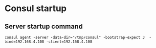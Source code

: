  # Consul startup

 ## Server startup command

    consul agent -server -data-dir="/tmp/consul" -bootstrap-expect 3  -bind=192.168.4.108 -client=192.168.4.108


